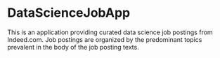 # DataScienceJobApp

This is an application providing curated data science job postings from Indeed.com. Job postings are organized by the predominant topics prevalent in the body of the job posting texts.
